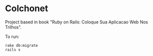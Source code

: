 # Colchonet

Project based in book "Ruby on Rails: Coloque Sua Aplicacao Web Nos Trilhos".

To run:

```
rake db:migrate
rails s
```
